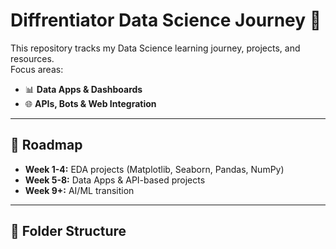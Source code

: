 # Diffrentiator Data Science Journey 🚀

This repository tracks my Data Science learning journey, projects, and resources.  
Focus areas:  
- 📊 **Data Apps & Dashboards**  
- 🌐 **APIs, Bots & Web Integration**  

---

## 📅 Roadmap
- **Week 1-4:** EDA projects (Matplotlib, Seaborn, Pandas, NumPy)  
- **Week 5-8:** Data Apps & API-based projects  
- **Week 9+:** AI/ML transition  

---

## 📂 Folder Structure
